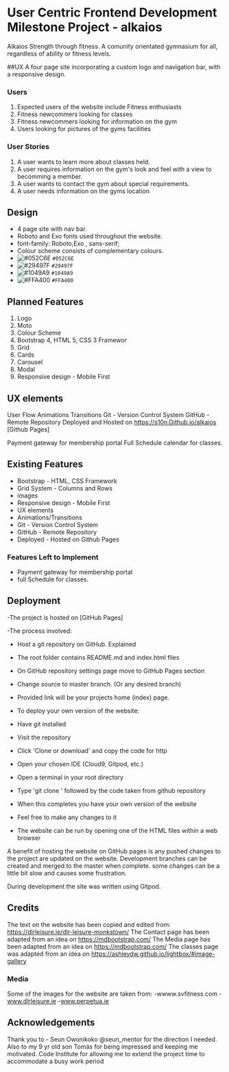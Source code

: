 

# User Centric Frontend Development Milestone Project - alkaios

Alkaios Strength through fitness. A comunity orientated gymnasium for all, regardless of ability or fitness levels.

##UX
A four page site incorporating a custom logo and navigation bar, with a responsive design.

### Users

1. Expected users of the website include Fitness enthusiasts 
2. Fitness newcommers looking for classes
3. Fitness newcommers looking for information on the gym
4. Users looking for pictures of the gyms facilities

### User Stories

1. A user wants to learn more about classes held. 
2. A user requires information on the gym's look and feel with a view to becomming a member.
3. A user wants to contact the gym about special requirements.
4. A user needs information on the gyms location


## Design

- 4 page site with nav bar. 
- Roboto  and Exo fonts used throughout the website.
- font-family: Roboto,Exo , sans-serif;
- Colour scheme consists of complementary colours.
- ![#052C6E](https://placehold.it/15/f03c15/000000?text=+) `#052C6E`
- ![#29497F](https://placehold.it/15/f03c15/000000?text=+) `#29497F`
- ![#1049A9](https://placehold.it/15/f03c15/000000?text=+) `#1049A9`
- ![#FFA400](https://placehold.it/15/f03c15/000000?text=+) `#FFA400`

## Planned Features

1. Logo
2. Moto
3. Colour Scheme
4. Bootstrap 4, HTML 5, CSS 3 Framewor
4. Grid 
4. Cards
4. Carousel
4. Modal
5. Responsive design - Mobile First


## UX elements
User Flow
Animations
Transitions
Git - Version Control System
GitHub - Remote Repository
Deployed and Hosted on https://s10n.Github.io/alkaios [Github Pages]

Payment gateway for membership portal
Full Schedule calendar for classes.



## Existing Features

- Bootstrap - HTML, CSS Framework
- Grid System - Columns and Rows
- images
- Responsive design - Mobile First
- UX elements
- Animations/Transitions
- Git - Version Control System
- GitHub - Remote Repository
- Deployed - Hosted on Github Pages


### Features Left to Implement
- Payment gateway for membership portal
- full Schedule for classes.

## Deployment
-The project is hosted on [GitHub Pages]

-The process involved:
- Host a git repository on GitHub. Explained 
- The root folder contains README.md and index.html files
- On GitHub repository settings page move to GitHub Pages section
- Change source to master branch. (Or any desired branch)
- Provided link will be your projects home (index) page.
 
- To deploy your own version of the website:
- Have git installed
- Visit the repository
- Click 'Clone or download' and copy the code for http
- Open your chosen IDE (Cloud9, Gitpod, etc.)
- Open a terminal in your root directory
- Type 'git clone ' followed by the code taken from github repository
- When this completes you have your own version of the website
- Feel free to make any changes to it
- The website can be run by opening one of the HTML files within a web browser

A benefit of hosting the website on GitHub pages is any pushed changes to the project are updated on the website. 
Development branches can be created and merged to the master when complete.
some changes can be a little bit slow and causes some frustration.

During development the site was written using Gitpod.

## Credits
The text on the website has been copied and edited from:  https://dlrleisure.ie/dlr-leisure-monkstown/ 
The Contact page has been adapted from an idea on https://mdbootstrap.com/
The Media page has been adapted from an idea on https://mdbootstrap.com/
The classes page was adapted from an idea on https://ashleydw.github.io/lightbox/#image-gallery
### Media
Some of the images for the website are taken from:
-wwww.svfitness.com
-www.dlrleisure.ie
-www.perpetua.ie


## Acknowledgements
Thank you to  - Seun Owonikoko  @seun_mentor for the direction I needed.
Also to my 9 yr old son Tomás for being impressed and keeping me motivated.
Code Institute for allowing me to extend the project time to accommodate a busy work period